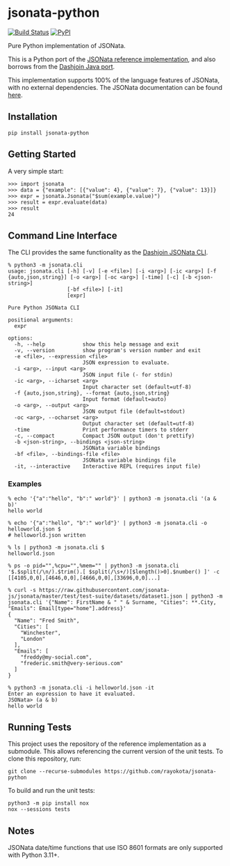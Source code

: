 # jsonata-python

[![Build Status][github-actions-shield]][github-actions-link]
[![PyPI](https://img.shields.io/pypi/v/jsonata-python.svg)](https://www.pypi.org/project/jsonata-python)

[github-actions-shield]: https://github.com/rayokota/jsonata-python/actions/workflows/test.yml/badge.svg?branch=master
[github-actions-link]: https://github.com/rayokota/jsonata-python/actions

Pure Python implementation of JSONata.

This is a Python port of the  [JSONata reference implementation](https://github.com/jsonata-js/jsonata), 
and also borrows from the [Dashjoin Java port](https://github.com/dashjoin/jsonata-java).

This implementation supports 100% of the language features of JSONata, with no external dependencies.
The JSONata documentation can be found [here](https://jsonata.org).


## Installation

```
pip install jsonata-python
```

## Getting Started

A very simple start:

```
>>> import jsonata
>>> data = {"example": [{"value": 4}, {"value": 7}, {"value": 13}]}
>>> expr = jsonata.Jsonata("$sum(example.value)")
>>> result = expr.evaluate(data)
>>> result
24
```

## Command Line Interface

The CLI provides the same functionality as the [Dashjoin JSONata CLI](https://github.com/dashjoin/jsonata-cli).

```
% python3 -m jsonata.cli
usage: jsonata.cli [-h] [-v] [-e <file>] [-i <arg>] [-ic <arg>] [-f {auto,json,string}] [-o <arg>] [-oc <arg>] [-time] [-c] [-b <json-string>]
                   [-bf <file>] [-it]
                   [expr]

Pure Python JSONata CLI

positional arguments:
  expr

options:
  -h, --help            show this help message and exit
  -v, --version         show program's version number and exit
  -e <file>, --expression <file>
                        JSON expression to evaluate.
  -i <arg>, --input <arg>
                        JSON input file (- for stdin)
  -ic <arg>, --icharset <arg>
                        Input character set (default=utf-8)
  -f {auto,json,string}, --format {auto,json,string}
                        Input format (default=auto)
  -o <arg>, --output <arg>
                        JSON output file (default=stdout)
  -oc <arg>, --ocharset <arg>
                        Output character set (default=utf-8)
  -time                 Print performance timers to stderr
  -c, --compact         Compact JSON output (don't prettify)
  -b <json-string>, --bindings <json-string>
                        JSONata variable bindings
  -bf <file>, --bindings-file <file>
                        JSONata variable bindings file
  -it, --interactive    Interactive REPL (requires input file)
```

### Examples

```
% echo '{"a":"hello", "b":" world"}' | python3 -m jsonata.cli '(a & b)'
hello world

% echo '{"a":"hello", "b":" world"}' | python3 -m jsonata.cli -o helloworld.json $
# helloworld.json written

% ls | python3 -m jsonata.cli $
helloworld.json

% ps -o pid="",%cpu="",%mem="" | python3 -m jsonata.cli '$.$split(/\n/).$trim().[ $split(/\s+/)[$length()>0].$number() ]' -c
[[4105,0,0],[4646,0,0],[4666,0,0],[33696,0,0]...]

% curl -s https://raw.githubusercontent.com/jsonata-js/jsonata/master/test/test-suite/datasets/dataset1.json | python3 -m jsonata.cli '{"Name": FirstName & " " & Surname, "Cities": **.City, "Emails": Email[type="home"].address}'
{
  "Name": "Fred Smith",
  "Cities": [
    "Winchester",
    "London"
  ],
  "Emails": [
    "freddy@my-social.com",
    "frederic.smith@very-serious.com"
  ]
}

% python3 -m jsonata.cli -i helloworld.json -it
Enter an expression to have it evaluated.
JSONata> (a & b)
hello world
```

## Running Tests

This project uses the repository of the reference implementation as a submodule. This allows referencing the current version of the unit tests. To clone this repository, run:

```
git clone --recurse-submodules https://github.com/rayokota/jsonata-python
```

To build and run the unit tests:

```
python3 -m pip install nox
nox --sessions tests
```

## Notes

JSONata date/time functions that use ISO 8601 formats are only supported with Python 3.11+.
